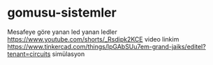 # gomusu-sistemler
Mesafeye göre yanan led
yanan ledler https://www.youtube.com/shorts/_Rsdipk2KCE video linkim https://www.tinkercad.com/things/lpGAbSUu7em-grand-jaiks/editel?tenant=circuits simülasyon
